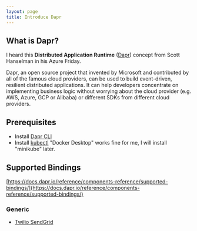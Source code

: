 ```yaml
---
layout: page
title: Introduce Dapr
---
```


## What is Dapr?

  I heard this <strong>Distributed Application Runtime</strong> ([Dapr](https://github.com/dapr/dapr)) concept from Scott Hanselman in his Azure Friday. 

  Dapr, an open source project that invented by Microsoft and contributed by all of the famous cloud providers, can be used to build event-driven, resilient distributed applications. It can help developers concentrate on implementing business logic without worrying about the cloud provider (e.g. AWS, Azure, GCP or Alibaba) or different SDKs from different cloud providers.

## Prerequisites

  * Install [Dapr CLI](https://docs.dapr.io/getting-started/install-dapr-cli/)
  * Install [kubectl](https://kubernetes.io/docs/tasks/tools/)
    "Docker Desktop" works fine for me, I will install "minikube" later. 

## Supported Bindings

  [https://docs.dapr.io/reference/components-reference/supported-bindings/](https://docs.dapr.io/reference/components-reference/supported-bindings/)
 
  ### Generic
   
   * [Twilio SendGrid](/2021/05/25/dapr-sendgrid/)